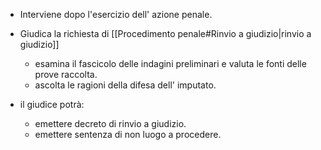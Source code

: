 

- Interviene dopo l'esercizio dell' azione penale. 

- Giudica la richiesta di [[Procedimento penale#Rinvio a giudizio|rinvio a giudizio]]
	- esamina il fascicolo delle indagini preliminari e valuta le fonti delle prove raccolta. 
	- ascolta le ragioni della difesa dell' imputato. 
	
- il giudice potrà:
	- emettere decreto di rinvio a giudizio.
	- emettere sentenza di non luogo a procedere. 